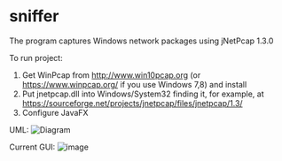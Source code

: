 # sniffer
The program captures Windows network packages using jNetPcap 1.3.0

To run project:
1. Get WinPcap from http://www.win10pcap.org (or https://www.winpcap.org/ if you use Windows 7,8) and install
2. Put jnetpcap.dll into Windows/System32 finding it, for example, at https://sourceforge.net/projects/jnetpcap/files/jnetpcap/1.3/ 
3. Configure JavaFX

UML:
![Diagram](https://user-images.githubusercontent.com/77790571/116043159-59f22c00-a680-11eb-82d3-d6b9beaff05a.png)

Current GUI:
![image](https://user-images.githubusercontent.com/77790571/116043449-b9e8d280-a680-11eb-852c-3cbceacc43ab.png)
